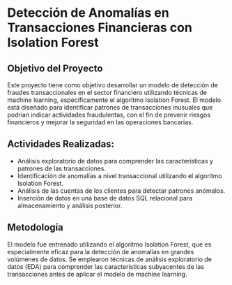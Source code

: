 # Detección de Anomalías en Transacciones Financieras con Isolation Forest

## Objetivo del Proyecto
Este proyecto tiene como objetivo desarrollar un modelo de detección de fraudes transaccionales en el sector financiero utilizando técnicas de machine learning, específicamente el algoritmo Isolation Forest. 
El modelo está diseñado para identificar patrones de transacciones inusuales que podrían indicar actividades fraudulentas, con el fin de prevenir riesgos financieros y mejorar la seguridad en las operaciones bancarias.

## Actividades Realizadas:
- Análisis exploratorio de datos para comprender las características y patrones de las transacciones.
- Identificación de anomalías a nivel transaccional utilizando el algoritmo Isolation Forest.
- Análisis de las cuentas de los clientes para detectar patrones anómalos.
- Inserción de datos en una base de datos SQL relacional para almacenamiento y análisis posterior.

## Metodología
El modelo fue entrenado utilizando el algoritmo Isolation Forest, que es especialmente eficaz para la detección de anomalías en grandes volúmenes de datos. Se emplearon técnicas de análisis exploratorio de datos (EDA) para comprender las características subyacentes de las transacciones antes de aplicar el modelo de machine learning.


